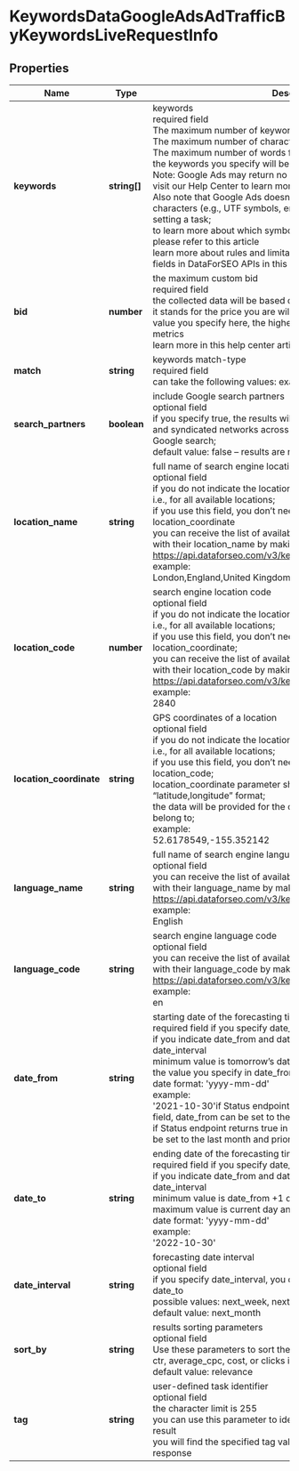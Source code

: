 # KeywordsDataGoogleAdsAdTrafficByKeywordsLiveRequestInfo

## Properties

| Name | Type | Description | Notes |
|------------ | ------------- | ------------- | -------------|
**keywords** | **string[]** | keywords<br>required field<br>The maximum number of keywords you can specify: 1000<br>The maximum number of characters for each keyword: 80<br>The maximum number of words for each keyword phrase: 10<br>the keywords you specify will be converted to a lowercase format<br>Note: Google Ads may return no data for certain groups of keywords<br>visit our Help Center to learn more<br>Also note that Google Ads doesn’t allow using certain symbols and characters (e.g., UTF symbols, emojis), so you can’t use them when setting a task;<br>to learn more about which symbols and characters can be used, please refer to this article<br>learn more about rules and limitations of keyword and keywords fields in DataForSEO APIs in this Help Center article |[optional]|
**bid** | **number** | the maximum custom bid<br>required field<br>the collected data will be based on this value<br>it stands for the price you are willing to pay for an ad; the higher value you specify here, the higher values you will get in the returned metrics<br>learn more in this help center article |[optional]|
**match** | **string** | keywords match-type<br>required field<br>can take the following values: exact, broad, phrase |[optional]|
**search_partners** | **boolean** | include Google search partners<br>optional field<br>if you specify true, the results will be delivered for owned, operated, and syndicated networks across Google and partner sites that host Google search;<br>default value: false – results are returned for Google search sites |[optional]|
**location_name** | **string** | full name of search engine location<br>optional field<br>if you do not indicate the location, you will receive worldwide results, i.e., for all available locations;<br>if you use this field, you don’t need to specify location_code or location_coordinate<br>you can receive the list of available locations of the search engine with their location_name by making a separate request to https://api.dataforseo.com/v3/keywords_data/google_ads/locations<br>example:<br>London,England,United Kingdom |[optional]|
**location_code** | **number** | search engine location code<br>optional field<br>if you do not indicate the location, you will receive worldwide results, i.e., for all available locations;<br>if you use this field, you don’t need to specify location_name or location_coordinate;<br>you can receive the list of available locations of the search engines with their location_code by making a separate request to https://api.dataforseo.com/v3/keywords_data/google_ads/locations<br>example:<br>2840 |[optional]|
**location_coordinate** | **string** | GPS coordinates of a location<br>optional field<br>if you do not indicate the location, you will receive worldwide results, i.e., for all available locations;<br>if you use this field, you don’t need to specify location_name or location_code;<br>location_coordinate parameter should be specified in the “latitude,longitude” format;<br>the data will be provided for the country the specified coordinates belong to;<br>example:<br>52.6178549,-155.352142 |[optional]|
**language_name** | **string** | full name of search engine language<br>optional field<br>you can receive the list of available languages of the search engine with their language_name by making a separate request to https://api.dataforseo.com/v3/keywords_data/google_ads/languages<br>example:<br>English |[optional]|
**language_code** | **string** | search engine language code<br>optional field<br>you can receive the list of available languages of the search engine with their language_code by making a separate request to https://api.dataforseo.com/v3/keywords_data/google_ads/languages<br>example:<br>en |[optional]|
**date_from** | **string** | starting date of the forecasting time range<br>required field if you specify date_to<br>if you indicate date_from and date_to, you don’t need to specify date_interval<br>minimum value is tomorrow’s date<br>the value you specify in date_from shouldn’t be further than date_to<br>date format: 'yyyy-mm-dd'<br>example:<br>'2021-10-30'if Status endpoint returns false in the actual_data field, date_from can be set to the month before last and prior;<br>if Status endpoint returns true in the actual_data field, date_from can be set to the last month and prior |[optional]|
**date_to** | **string** | ending date of the forecasting time range<br>required field if you specify date_from<br>if you indicate date_from and date_to, you don’t need to specify date_interval<br>minimum value is date_from +1 day<br>maximum value is current day and month of the next year<br>date format: 'yyyy-mm-dd'<br>example:<br>'2022-10-30' |[optional]|
**date_interval** | **string** | forecasting date interval<br>optional field<br>if you specify date_interval, you don’t need to indicate date_from and date_to<br>possible values: next_week, next_month, next_quarter<br>default value: next_month |[optional]|
**sort_by** | **string** | results sorting parameters<br>optional field<br>Use these parameters to sort the results by relevance, impressions, ctr, average_cpc, cost, or clicks in the descending order<br>default value: relevance |[optional]|
**tag** | **string** | user-defined task identifier<br>optional field<br>the character limit is 255<br>you can use this parameter to identify the task and match it with the result<br>you will find the specified tag value in the data object of the response |[optional]|